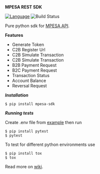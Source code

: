 **MPESA REST SDK**

[![Language](https://img.shields.io/badge/language-python-green.svg)](https://github.com/sartim/flask_shop_api)
![Build Status](https://github.com/sartim/mpesa-sdk/workflows/Publish%20Python%20Mpesa%20SDK%20distribution%20to%20PyPI/badge.svg)

Pure python sdk for [MPESA API](https://developer.safaricom.co.ke/docs#authentication).


**Features**

* Generate Token
* C2B Register Url
* C2B Simulate Transaction
* C2B Simulate Transaction
* B2B Payment Request
* B2C Payment Request
* Transaction Status
* Account Balance
* Reversal Request

***Installation***

    $ pip install mpesa-sdk

***Running tests***

Create .env file from [example](https://github.com/sartim/mpesa-sdk/blob/master/.env.example) then run
    
    $ pip install pytest
    $ pytest
 
To test for different python environments use
    
    $ pip install tox
    $ tox
 
Read more on [wiki](https://github.com/sartim/mpesa-sdk/wiki).
